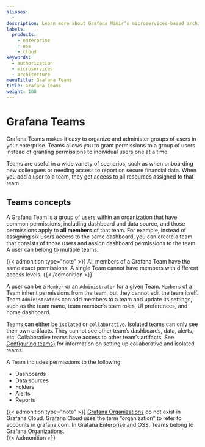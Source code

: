 ```yaml
---
aliases:
  - 
description: Learn more about Grafana Mimir’s microservices-based architecture.
labels:
  products:
    - enterprise
    - oss
    - cloud
keywords:
  - authorization
  - microservices
  - architecture
menuTitle: Grafana Teams
title: Grafana Teams
weight: 100
---
```


# Grafana Teams

Grafana Teams makes it easy to organize and administer groups of users in your enterprise. Teams allows you to grant permissions to a group of users instead of granting permissions to individual users one at a time.

Teams are useful in a wide variety of scenarios, such as when onboarding new colleagues or needing access to report on secure financial data. When you add a user to a team, they get access to all resources assigned to that team.

## Teams concepts

A Grafana Team is a group of users within an organization that have common permissions, including dashboard and data source, and those permissions apply to **all members** of that team. For example, instead of assigning six users access to the same dashboard, you can create a team that consists of those users and assign dashboard permissions to the team. A user can belong to multiple teams.

{{< admonition type="note" >}}
All members of a Grafana Team have the same exact permissions. A single Team cannot have members with different access levels.
{{< /admonition >}}

A user can be a `Member` or an `Administrator` for a given Team. `Members` of a Team inherit permissions from the team, but they cannot edit the team itself. Team `Administrators` can add members to a team and update its settings, such as the team name, team member’s team roles, UI preferences, and home dashboard.

Teams can either be `isolated` or `collaborative`. Isolated teams can only see their own artifacts. They cannot see other team’s dashboards, data, alerts, etc. Collaborative teams have access to other team’s artifacts. See [Configuring teams}]() for information on setting up collaborative and isolated teams.

A Team includes permissions to the following:

- Dashboards
- Data sources
- Folders
- Alerts
- Reports

{{< admonition type="note" >}}
[Grafana Organizations](https://grafana.com/docs/grafana/latest/administration/organization-management/) do not exist in Grafana Cloud. Grafana Cloud uses the term “organization” to refer to accounts in grafana.com. In Grafana Enterprise and OSS, Teams belong to Grafana Organizations.  
{{< /admonition >}}

